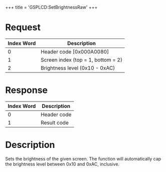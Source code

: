+++
title = 'GSPLCD:SetBrightnessRaw'
+++

# Request

| Index Word | Description                        |
|------------|------------------------------------|
| 0          | Header code \[0x000A0080\]         |
| 1          | Screen index (top = 1, bottom = 2) |
| 2          | Brightness level (0x10 - 0xAC)     |

# Response

| Index Word | Description |
|------------|-------------|
| 0          | Header code |
| 1          | Result code |

# Description

Sets the brightness of the given screen. The function will automatically
cap the brightness level between 0x10 and 0xAC, inclusive.
